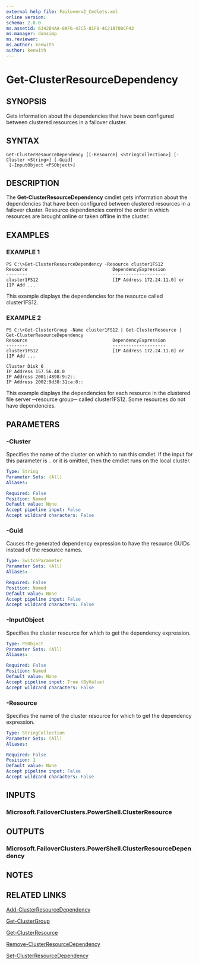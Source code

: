 ```yaml
---
external help file: Failoverv2_Cmdlets.xml
online version: 
schema: 2.0.0
ms.assetid: 6342B4AA-8AF6-47C5-81F8-4C21B708CF43
ms.manager: dansimp
ms.reviewer:
ms.author: kenwith
author: kenwith
---
```


# Get-ClusterResourceDependency

## SYNOPSIS
Gets information about the dependencies that have been configured between clustered resources in a failover cluster.

## SYNTAX

```
Get-ClusterResourceDependency [[-Resource] <StringCollection>] [-Cluster <String>] [-Guid]
 [-InputObject <PSObject>]
```

## DESCRIPTION
The **Get-ClusterResourceDependency** cmdlet gets information about the dependencies that have been configured between clustered resources in a failover cluster.
Resource dependencies control the order in which resources are brought online or taken offline in the cluster.

## EXAMPLES

### EXAMPLE 1
```
PS C:\>Get-ClusterResourceDependency -Resource cluster1FS12
Resource                                DependencyExpression 
--------                                -------------------- 
cluster1FS12                            [IP Address 172.24.11.0] or [IP Add ...
```

This example displays the dependencies for the resource called cluster1FS12.

### EXAMPLE 2
```
PS C:\>Get-ClusterGroup -Name cluster1FS12 | Get-ClusterResource | Get-ClusterResourceDependency
Resource                                DependencyExpression 
--------                                -------------------- 
cluster1FS12                            [IP Address 172.24.11.0] or [IP Add ... 
 
Cluster Disk 6 
IP Address 157.56.48.0 
IP Address 2001:4898:9:2:: 
IP Address 2002:9d38:31ca:8::
```

This example displays the dependencies for each resource in the clustered file server ─resource group─ called cluster1FS12.
Some resources do not have dependencies.

## PARAMETERS

### -Cluster
Specifies the name of the cluster on which to run this cmdlet.
If the input for this parameter is `.` or it is omitted, then the cmdlet runs on the local cluster.

```yaml
Type: String
Parameter Sets: (All)
Aliases: 

Required: False
Position: Named
Default value: None
Accept pipeline input: False
Accept wildcard characters: False
```

### -Guid
Causes the generated dependency expression to have the resource GUIDs instead of the resource names.

```yaml
Type: SwitchParameter
Parameter Sets: (All)
Aliases: 

Required: False
Position: Named
Default value: None
Accept pipeline input: False
Accept wildcard characters: False
```

### -InputObject
Specifies the cluster resource for which to get the dependency expression.

```yaml
Type: PSObject
Parameter Sets: (All)
Aliases: 

Required: False
Position: Named
Default value: None
Accept pipeline input: True (ByValue)
Accept wildcard characters: False
```

### -Resource
Specifies the name of the cluster resource for which to get the dependency expression.

```yaml
Type: StringCollection
Parameter Sets: (All)
Aliases: 

Required: False
Position: 1
Default value: None
Accept pipeline input: False
Accept wildcard characters: False
```

## INPUTS

### Microsoft.FailoverClusters.PowerShell.ClusterResource

## OUTPUTS

### Microsoft.FailoverClusters.PowerShell.ClusterResourceDependency

## NOTES

## RELATED LINKS

[Add-ClusterResourceDependency](./Add-ClusterResourceDependency.md)

[Get-ClusterGroup](./Get-ClusterGroup.md)

[Get-ClusterResource](./Get-ClusterResource.md)

[Remove-ClusterResourceDependency](./Remove-ClusterResourceDependency.md)

[Set-ClusterResourceDependency](./Set-ClusterResourceDependency.md)


